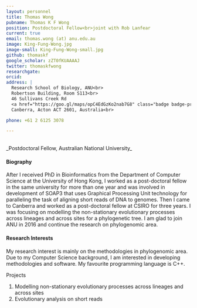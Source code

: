 ```yaml
---
layout: personnel
title: Thomas Wong
pubname: Thomas K F Wong
position: Postdoctoral Fellow<br>joint with Rob Lanfear
current: true
email: thomas.wong (at) anu.edu.au
image: King-Fung-Wong.jpg
image-small: King-Fung-Wong-small.jpg
github: thomaskf
google_scholar: zZT0fKUAAAAJ
twitter: thomaskfwong
researchgate: 
orcid: 
address: |
  Research School of Biology, ANU<br>
  Robertson Building, Room S113<br>
  46 Sullivans Creek Rd
  <a href="https://goo.gl/maps/opC4EdGzKo2nab7G8" class="badge badge-primary">map</a><br>
  Canberra, Acton ACT 2601, Australia<br>

phone: +61 2 6125 3078

---
```


<br>
_Postdoctoral Fellow, Australian National University_


#### Biography

After I received PhD in Bioinformatics from the Department of Computer Science at the University of Hong Kong, I worked as a post-doctoral fellow in the same university for more than one year and was involved in development of SOAP3 that uses Graphical Processing Unit technology for paralleling the task of aligning short reads of DNA to genomes. Then I came to Canberra and worked as a post-doctoral fellow at CSIRO for three years. I was focusing on modelling the non-stationary evolutionary processes across lineages and across sites for a phylogenetic tree. I am glad to join ANU in 2016 and continue the research on phylogenomic area.

#### Research Interests

My research interest is mainly on the methodologies in phylogenomic area. Due to my Computer Science background, I am interested in developing methodologies and software. My favourite programming language is C++.

Projects

1. Modelling non-stationary evolutionary processes across lineages and across sites
2. Evolutionary analysis on short reads

